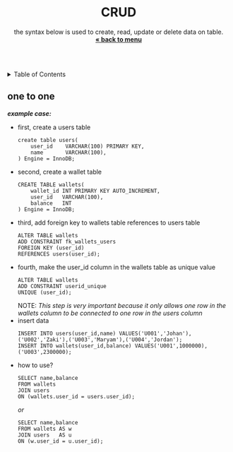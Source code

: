 
<p align="center">
    <h1 align="center">CRUD</h1>
    <p align="center">
        the syntax below is used to create, read, update or delete data on table.<br />
        <a href="../README.md"><strong>« back to menu</strong></a>
    </p>
    <br />
    <br />
</p>

<details close="close">
  <summary>Table of Contents</summary>
  <ul>
    <li><a href="#insert-data">one to one</a></li>
    <li><a href="#update-data">one to many</a></li>
  </ul>
</details>

## one to one
***example case:***
* first, create a users table
    ```
    create table users(
        user_id    VARCHAR(100) PRIMARY KEY,
        name       VARCHAR(100),
    ) Engine = InnoDB;
    ```
* second, create a wallet table
    ```
    CREATE TABLE wallets(
        wallet_id INT PRIMARY KEY AUTO_INCREMENT,
        user_id   VARCHAR(100),
        balance   INT
    ) Engine = InnoDB;
    ```
* third, add foreign key to wallets table references to users table
    ```
    ALTER TABLE wallets 
    ADD CONSTRAINT fk_wallets_users 
    FOREIGN KEY (user_id) 
    REFERENCES users(user_id);
    ```
* fourth, make the user_id column in the wallets table as unique value
    ```
    ALTER TABLE wallets 
    ADD CONSTRAINT userid_unique 
    UNIQUE (user_id);
    ```
    NOTE: _This step is very important because it only allows one row in the wallets column to be connected to one row in the users column_
* insert data
    ```
    INSERT INTO users(user_id,name) VALUES('U001','Johan'),('U002','Zaki'),('U003','Maryam'),('U004','Jordan');
    INSERT INTO wallets(user_id,balance) VALUES('U001',1000000),('U003',2300000);
    ```
* how to use?
    ```
    SELECT name,balance 
    FROM wallets 
    JOIN users 
    ON (wallets.user_id = users.user_id);
    ```
    _or_
    <br/>
    ```
    SELECT name,balance 
    FROM wallets AS w 
    JOIN users   AS u 
    ON (w.user_id = u.user_id);
    ```